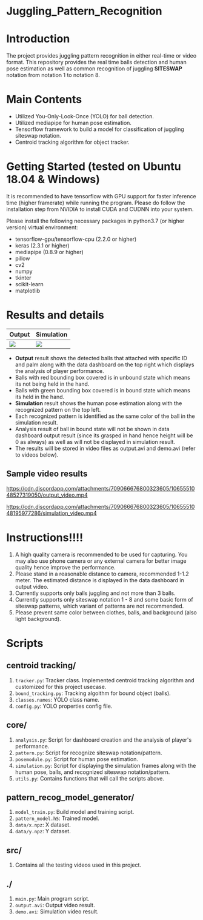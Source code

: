 # Juggling_Pattern_Recognition

# Introduction
The project provides juggling pattern recognition in either real-time or video format. This repository provides the real time balls detection and human pose estimation as well as common recognition of juggling **SITESWAP** notation from notation 1 to notation 8.

# Main Contents
* Utilized You-Only-Look-Once (YOLO) for ball detection.
* Utilized mediapipe for human pose estimation.
* Tensorflow framework to build a model for classification of juggling siteswap notation.
* Centroid tracking algorithm for object tracker.

# Getting Started (tested on Ubuntu 18.04 & Windows)
It is recommended to have tensorflow with GPU support for faster inference time (higher framerate) while running the program. Please do follow the installation step from NVIDIA to install CUDA and CUDNN into your system.

Please install the following necessary packages in python3.7 (or higher version) virtual environment:
* tensorflow-gpu/tensorflow-cpu (2.2.0 or higher)
* keras (2.3.1 or higher)
* mediapipe (0.8.9 or higher)
* pillow
* cv2
* numpy
* tkinter
* scikit-learn
* matplotlib


# Results and details
Output | Simulation
--- | ---
![](https://media.discordapp.net/attachments/709066676800323605/1065551049240358992/demo_image.png?width=1214&height=672) | ![](https://media.discordapp.net/attachments/709066676800323605/1065551048984510504/simulation_image.png?width=1199&height=672)
* **Output** result shows the detected balls that attached with specific ID and palm along with the data dashboard on the top right which displays the analysis of player performance.
* Balls with red bounding box covered is in unbound state which means its not being held in the hand.
* Balls with green bounding box covered is in bound state which means its held in the hand.
* **Simulation** result shows the human pose estimation along with the recognized pattern on the top left.
* Each recognized pattern is identified as the same color of the ball in the simulation result.
* Analysis result of ball in bound state will not be shown in data dashboard output result (since its grasped in hand hence height will be 0 as always) as well as will not be displayed in simulation result.
* The results will be stored in video files as output.avi and demo.avi (refer to videos below).

## Sample video results

https://cdn.discordapp.com/attachments/709066676800323605/1065551048527319050/output_video.mp4


https://cdn.discordapp.com/attachments/709066676800323605/1065551048195977286/simulation_video.mp4

# Instructions‼️‼️
1. A high quality camera is recommended to be used for capturing. You may also use phone camera or any external camera for better image quality hence improve the performance.
2. Please stand in a reasonable distance to camera, recommended 1-1.2 meter. The estimated distance is displayed in the data dashboard in output video.
3. Currently supports only balls juggling and not more than 3 balls.
4. Currently supports only siteswap notation 1 - 8 and some basic form of siteswap patterns, which variant of patterns are not recommended.
5. Please prevent same color between clothes, balls, and background (also light background).

# Scripts

## centroid tracking/
1. ```tracker.py```: Tracker class. Implemented centroid tracking algorithm and customized for this project usecase.
2. ```bound_tracking.py```: Tracking algoithm for bound object (balls).
3. ```classes.names```: YOLO class name.
4. ```config.py```: YOLO properties config file.

## core/
1. ```analysis.py```: Script for dashboard creation and the analysis of player's performance.
2. ```pattern.py```: Script for recognize siteswap notation/pattern.
3. ```posemodule.py```: Script for human pose estimation.
4. ```simulation.py```: Script for displaying the simulation frames along with the human pose, balls, and recognized siteswap notation/pattern.
5. ```utils.py```: Contains functions that will call the scripts above.

## pattern_recog_model_generator/
1. ```model_train.py```: Build model and training script.
2. ```pattern_model.h5```: Trained model.
3. ```data/x.npz```: X dataset.
4. ```data/y.npz```: Y dataset.

## src/
1. Contains all the testing videos used in this project.

## ./
1. ```main.py```: Main program script.
2. ```output.avi```: Output video result.
3. ```demo.avi```: Simulation video result.
